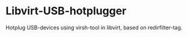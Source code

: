 # Libvirt-USB-hotplugger
Hotplug USB-devices using virsh-tool in libvirt, based on redirfilter-tag.
